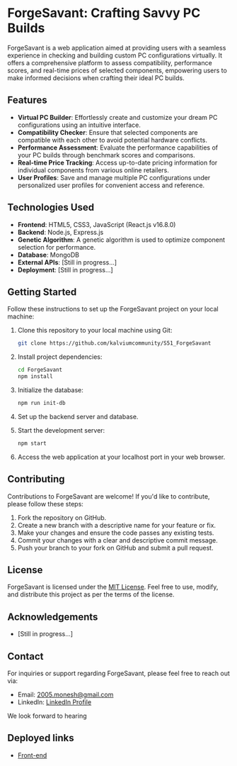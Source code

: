 # ForgeSavant: Crafting Savvy PC Builds

ForgeSavant is a web application aimed at providing users with a seamless experience in checking and building custom PC configurations virtually. It offers a comprehensive platform to assess compatibility, performance scores, and real-time prices of selected components, empowering users to make informed decisions when crafting their ideal PC builds.

## Features

- **Virtual PC Builder**: Effortlessly create and customize your dream PC configurations using an intuitive interface.
- **Compatibility Checker**: Ensure that selected components are compatible with each other to avoid potential hardware conflicts.
- **Performance Assessment**: Evaluate the performance capabilities of your PC builds through benchmark scores and comparisons.
- **Real-time Price Tracking**: Access up-to-date pricing information for individual components from various online retailers.
- **User Profiles**: Save and manage multiple PC configurations under personalized user profiles for convenient access and reference.

## Technologies Used

- **Frontend**: HTML5, CSS3, JavaScript (React.js v16.8.0)
- **Backend**: Node.js, Express.js
- **Genetic Algorithm**: A genetic algorithm is used to optimize component selection for performance.
- **Database**: MongoDB
- **External APIs**: [Still in progress...]
- **Deployment**: [Still in progress...]

## Getting Started

Follow these instructions to set up the ForgeSavant project on your local machine:

1. Clone this repository to your local machine using Git:

   ```bash
   git clone https://github.com/kalviumcommunity/S51_ForgeSavant
   ```

2. Install project dependencies:

   ```bash
   cd ForgeSavant
   npm install
   ```

3. Initialize the database:

   ```bash
   npm run init-db
   ```

4. Set up the backend server and database.

5. Start the development server:

   ```bash
   npm start
   ```

6. Access the web application at your localhost port in your web browser.

## Contributing

Contributions to ForgeSavant are welcome! If you'd like to contribute, please follow these steps:

1. Fork the repository on GitHub.
2. Create a new branch with a descriptive name for your feature or fix.
3. Make your changes and ensure the code passes any existing tests.
4. Commit your changes with a clear and descriptive commit message.
5. Push your branch to your fork on GitHub and submit a pull request.
   
## License

ForgeSavant is licensed under the [MIT License](LICENSE). Feel free to use, modify, and distribute this project as per the terms of the license.

## Acknowledgements

- [Still in progress...]

## Contact

For inquiries or support regarding ForgeSavant, please feel free to reach out via:

- Email: [2005.monesh@gmail.com](mailto:2005.monesh@gmail.com)
- LinkedIn: [LinkedIn Profile](https://www.linkedin.com/in/monesh-b-053439289/)

We look forward to hearing

## Deployed links

- [Front-end](https://mellow-choux-415522.netlify.app/)